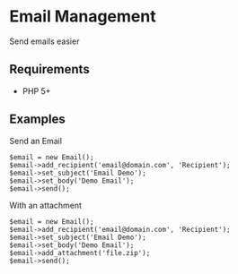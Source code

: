 Email Management
================

Send emails easier

Requirements
------------

- PHP 5+

Examples
--------

Send an Email

	$email = new Email();
	$email->add_recipient('email@domain.com', 'Recipient');
	$email->set_subject('Email Demo');
	$email->set_body('Demo Email');
	$email->send();

With an attachment

	$email = new Email();
	$email->add_recipient('email@domain.com', 'Recipient');
	$email->set_subject('Email Demo');
	$email->set_body('Demo Email');
	$email->add_attachment('file.zip');
	$email->send();